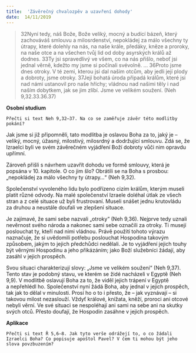 ```yaml
---
title:  'Závěrečný chvalozpěv a uzavření dohody'
date:  14/11/2019
---
```


> <p></p>
> 32Nyní tedy, náš Bože, Bože veliký, mocný a budící bázeň, který zachováváš smlouvu a milosrdenství, nepokládej za málo všechny ty útrapy, které dolehly na nás, na naše krále, předáky, kněze a proroky, na naše otce a na všechen tvůj lid od doby asyrských králů až dodnes. 33Ty jsi spravedlivý ve všem, co na nás přišlo, neboť jsi jednal věrně, kdežto my jsme si počínali svévolně. … 36Proto jsme dnes otroky. V té zemi, kterou jsi dal našim otcům, aby jedli její plody a dobroty, jsme otroky. 37Její bohatá úroda připadá králům, které jsi nad námi ustanovil pro naše hříchy; vládnou nad našimi těly i nad naším dobytkem, jak se jim zlíbí. Jsme ve velikém soužení. (Neh 9,32.33.36.37)

**Osobní studium**

`Přečti si text Neh 9,32–37. Na co se zaměřuje závěr této modlitby pokání?`

Jak jsme si již připomněli, tato modlitba je oslavou Boha za to, jaký je – veliký, mocný, úžasný, milostivý, milosrdný a dodržující smlouvu. Zdá se, že Izraelci byli ve svém závěrečném vyjádření Boží dobroty vůči nim opravdu upřímní.

Zároveň přišli s návrhem uzavřít dohodu ve formě smlouvy, která je popsána v 10. kapitole. O co jim šlo? Obrátili se na Boha s prosbou: „nepokládej za málo všechny ty útrapy…“ (Neh 9,32).

Společenství vyvoleného lidu bylo podřízeno cizím králům, kterým museli platit různé odvody. Na malé společenství Izraele doléhal útlak ze všech stran a z celé situace už byli frustrovaní. Museli snášet jednu krutovládu za druhou a neustále doufali ve zlepšení situace.

Je zajímavé, že sami sebe nazvali „otroky“ (Neh 9,36). Nejprve tedy uznali nevěrnost svého národa a nakonec sami sebe označili za otroky. Ti musejí poslouchat ty, kteří nad nimi vládnou. Právě použití tohoto výrazu naznačuje, že si uvědomili potřebu poslouchat Hospodina takovým způsobem, jakým to jejich předchůdci nedělali. Je to vyjádření jejich touhy být věrnými Hospodinu a jeho přikázáním; jako Boží služebníci žádají, aby zasáhl v jejich prospěch.

Svou situaci charakterizují slovy: „Jsme ve velikém soužení“ (Neh 9,37). Tento stav je podobný stavu, ve kterém se židé nacházeli v Egyptě (Neh 9,9). V modlitbě oslavují Boha za to, že viděl jejich trápení v Egyptě a nepřehlédl ho. Společenství nyní žádá Boha, aby jednal v jejich prospěch, tak jak to dělal v minulosti. Prosí ho o to i přesto, že – jak vyznávají – si takovou milost nezaslouží. Vždyť králové, knížata, kněží, proroci ani otcové nebyli věrní. Ve své situaci se nespoléhají ani sami na sebe ani na skutky svých otců. Přesto doufají, že Hospodin zasáhne v jejich prospěch.

**Aplikace**

`Přečti si text Ř 5,6–8. Jak tyto verše odrážejí to, o co žádali Izraelci Boha? Co popisuje apoštol Pavel? V čem ti mohou být jeho slova povzbuzením?`